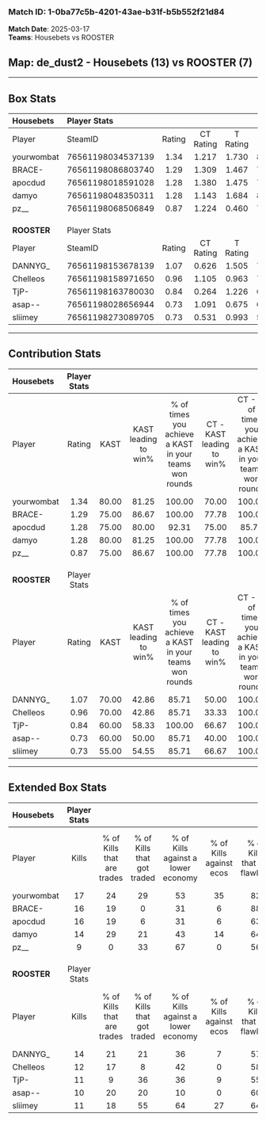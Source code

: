### Match ID: 1-0ba77c5b-4201-43ae-b31f-b5b552f21d84  
**Match Date**: 2025-03-17  
**Teams**: Housebets vs ROOSTER  

## **Map**: de_dust2 - Housebets (13) vs ROOSTER (7)  
---  

## Box Stats  

| **Housebets** | Player Stats      |        |           |          |       |       |       |         |        |      |     |
| :- | :- | :-: | :-: | :-: | :-: | :-: | :-: | :-: | :-: | :-: | :-: |
| Player        | SteamID           | Rating | CT Rating | T Rating | KAST  |  ADR  | Kills | Assists | Deaths | K/D  | HS% |
| yourwombat    | 76561198034537139 |  1.34  |   1.217   |  1.730   | 80.00 | 76.8  |  17   |    2    |   11   | 1.55 | 47  |
| BRACE-        | 76561198086803740 |  1.29  |   1.309   |  1.467   | 75.00 | 91.1  |  16   |    4    |   12   | 1.33 | 43  |
| apocdud       | 76561198018591028 |  1.28  |   1.380   |  1.475   | 75.00 | 100.8 |  16   |    7    |   14   | 1.14 | 56  |
| damyo         | 76561198048350311 |  1.28  |   1.143   |  1.684   | 80.00 | 83.7  |  14   |    5    |   10   | 1.40 | 42  |
| pz__          | 76561198068506849 |  0.87  |   1.224   |  0.460   | 75.00 | 42.3  |   9   |    5    |   11   | 0.82 | 33  |
|               |                   |        |           |          |       |       |       |         |        |      |     |
|               |                   |        |           |          |       |       |       |         |        |      |     |
|               |                   |        |           |          |       |       |       |         |        |      |     |
| **ROOSTER**   | Player Stats      |        |           |          |       |       |       |         |        |      |     |
| Player        | SteamID           | Rating | CT Rating | T Rating | KAST  |  ADR  | Kills | Assists | Deaths | K/D  | HS% |
| DANNYG_       | 76561198153678139 |  1.07  |   0.626   |  1.505   | 70.00 | 65.9  |  14   |    1    |   12   | 1.17 | 28  |
| Chelleos      | 76561198158971650 |  0.96  |   1.105   |  0.963   | 70.00 | 65.1  |  12   |    6    |   14   | 0.86 | 41  |
| TjP-          | 76561198163780030 |  0.84  |   0.264   |  1.226   | 60.00 | 68.0  |  11   |    4    |   14   | 0.79 | 81  |
| asap--        | 76561198028656944 |  0.73  |   1.091   |  0.675   | 60.00 | 55.6  |  10   |    5    |   15   | 0.67 | 70  |
| sliimey       | 76561198273089705 |  0.73  |   0.531   |  0.993   | 55.00 | 71.3  |  11   |    3    |   17   | 0.65 | 36  |
---  

## Contribution Stats  

| **Housebets** | Player Stats |       |                      |                                                        |                           |                                                             |                          |                                                            |
| :- | :-: | :-: | :-: | :-: | :-: | :-: | :-: | :-: |
| Player        |    Rating    | KAST  | KAST leading to win% | % of times you achieve a KAST in your teams won rounds | CT - KAST leading to win% | CT - % of times you achieve a KAST in your teams won rounds | T - KAST leading to win% | T - % of times you achieve a KAST in your teams won rounds |
| yourwombat    |     1.34     | 80.00 |        81.25         |                         100.00                         |           70.00           |                           100.00                            |          100.00          |                           100.00                           |
| BRACE-        |     1.29     | 75.00 |        86.67         |                         100.00                         |           77.78           |                           100.00                            |          100.00          |                           100.00                           |
| apocdud       |     1.28     | 75.00 |        80.00         |                         92.31                          |           75.00           |                            85.71                            |          85.71           |                           100.00                           |
| damyo         |     1.28     | 80.00 |        81.25         |                         100.00                         |           77.78           |                           100.00                            |          85.71           |                           100.00                           |
| pz__          |     0.87     | 75.00 |        86.67         |                         100.00                         |           77.78           |                           100.00                            |          100.00          |                           100.00                           |
|               |              |       |                      |                                                        |                           |                                                             |                          |                                                            |
|               |              |       |                      |                                                        |                           |                                                             |                          |                                                            |
|               |              |       |                      |                                                        |                           |                                                             |                          |                                                            |
| **ROOSTER**   | Player Stats |       |                      |                                                        |                           |                                                             |                          |                                                            |
| Player        |    Rating    | KAST  | KAST leading to win% | % of times you achieve a KAST in your teams won rounds | CT - KAST leading to win% | CT - % of times you achieve a KAST in your teams won rounds | T - KAST leading to win% | T - % of times you achieve a KAST in your teams won rounds |
| DANNYG_       |     1.07     | 70.00 |        42.86         |                         85.71                          |           50.00           |                           100.00                            |          40.00           |                           80.00                            |
| Chelleos      |     0.96     | 70.00 |        42.86         |                         85.71                          |           33.33           |                           100.00                            |          50.00           |                           80.00                            |
| TjP-          |     0.84     | 60.00 |        58.33         |                         100.00                         |           66.67           |                           100.00                            |          55.56           |                           100.00                           |
| asap--        |     0.73     | 60.00 |        50.00         |                         85.71                          |           40.00           |                           100.00                            |          57.14           |                           80.00                            |
| sliimey       |     0.73     | 55.00 |        54.55         |                         85.71                          |           66.67           |                           100.00                            |          50.00           |                           80.00                            |
---  

## Extended Box Stats  

| **Housebets** | Player Stats |                            |                            |                                    |                         |                              |                                 |        |                             |                                     |                          |                               |                            |
| :- | :-: | :-: | :-: | :-: | :-: | :-: | :-: | :-: | :-: | :-: | :-: | :-: | :-: |
| Player        |    Kills     | % of Kills that are trades | % of Kills that got traded | % of Kills against a lower economy | % of Kills against ecos | % of Kills that are flawless | % of Kills that are close duels | Deaths | % of Deaths that get traded | % of Deaths against a lower economy | % of Deaths against ecos | % of Deaths that are flawless | % of Deaths that are close |
| yourwombat    |      17      |             24             |             29             |                 53                 |           35            |              82              |                6                |   11   |             27              |                 27                  |            0             |              73               |             0              |
| BRACE-        |      16      |             19             |             0              |                 31                 |            6            |              88              |                0                |   12   |             25              |                 25                  |            0             |              50               |             0              |
| apocdud       |      16      |             19             |             6              |                 31                 |            6            |              63              |                6                |   14   |             36              |                 36                  |            0             |              57               |             14             |
| damyo         |      14      |             29             |             21             |                 43                 |           14            |              64              |                0                |   10   |             30              |                 30                  |            10            |              20               |             10             |
| pz__          |      9       |             0              |             33             |                 67                 |            0            |              56              |                0                |   11   |             18              |                 18                  |            0             |              91               |             0              |
|               |              |                            |                            |                                    |                         |                              |                                 |        |                             |                                     |                          |                               |                            |
|               |              |                            |                            |                                    |                         |                              |                                 |        |                             |                                     |                          |                               |                            |
|               |              |                            |                            |                                    |                         |                              |                                 |        |                             |                                     |                          |                               |                            |
| **ROOSTER**   | Player Stats |                            |                            |                                    |                         |                              |                                 |        |                             |                                     |                          |                               |                            |
| Player        |    Kills     | % of Kills that are trades | % of Kills that got traded | % of Kills against a lower economy | % of Kills against ecos | % of Kills that are flawless | % of Kills that are close duels | Deaths | % of Deaths that get traded | % of Deaths against a lower economy | % of Deaths against ecos | % of Deaths that are flawless | % of Deaths that are close |
| DANNYG_       |      14      |             21             |             21             |                 36                 |            7            |              57              |                7                |   12   |             25              |                  8                  |            0             |              83               |             0              |
| Chelleos      |      12      |             17             |             8              |                 42                 |            0            |              58              |                0                |   14   |             14              |                 21                  |            7             |              79               |             0              |
| TjP-          |      11      |             9              |             36             |                 36                 |            9            |              55              |                0                |   14   |              0              |                 14                  |            0             |              71               |             0              |
| asap--        |      10      |             20             |             20             |                 10                 |            0            |              60              |               10                |   15   |             27              |                 20                  |            7             |              67               |             0              |
| sliimey       |      11      |             18             |             55             |                 64                 |           27            |              64              |                9                |   17   |             18              |                 18                  |            0             |              65               |             12             |
